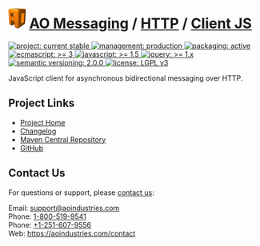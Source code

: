 # [<img src="ao-logo.png" alt="AO Logo" width="35" height="40">](https://aoindustries.com/) [AO Messaging](https://aoindustries.com/ao-messaging/) / [HTTP](https://aoindustries.com/ao-messaging/http/) / [Client JS](https://aoindustries.com/ao-messaging/http/client-js/)
<p>
	<a href="https://aoindustries.com/life-cycle#project-current-stable">
		<img src="https://aoindustries.com/ao-badges/project-current-stable.svg" alt="project: current stable" />
	</a>
	<a href="https://aoindustries.com/life-cycle#management-production">
		<img src="https://aoindustries.com/ao-badges/management-production.svg" alt="management: production" />
	</a>
	<a href="https://aoindustries.com/life-cycle#packaging-active">
		<img src="https://aoindustries.com/ao-badges/packaging-active.svg" alt="packaging: active" />
	</a>
	<br />
	<a href="http://www.ecma-international.org/publications/standards/Ecma-262.htm">
		<img src="https://aoindustries.com/ao-badges/ecmascript-3.svg" alt="ecmascript: &gt;= 3" />
	</a>
	<a href="https://developer.mozilla.org/en-US/docs/Web/JavaScript/New_in_JavaScript/1.5">
		<img src="https://aoindustries.com/ao-badges/javascript-1.5.svg" alt="javascript: &gt;= 1.5" />
	</a>
	<a href="https://api.jquery.com/">
		<img src="https://aoindustries.com/ao-badges/jquery-1.x.svg" alt="jquery: &gt;= 1.x" />
	</a>
	<a href="http://semver.org/spec/v2.0.0.html">
		<img src="https://aoindustries.com/ao-badges/semver-2.0.0.svg" alt="semantic versioning: 2.0.0" />
	</a>
	<a href="https://www.gnu.org/licenses/lgpl-3.0">
		<img src="https://aoindustries.com/ao-badges/license-lgpl-3.0.svg" alt="license: LGPL v3" />
	</a>
</p>

JavaScript client for asynchronous bidirectional messaging over HTTP.

## Project Links
* [Project Home](https://aoindustries.com/ao-messaging/http/client-js/)
* [Changelog](https://aoindustries.com/ao-messaging/http/client-js/changelog)
* [Maven Central Repository](https://search.maven.org/#search%7Cgav%7C1%7Cg:%22com.aoindustries%22%20AND%20a:%22ao-messaging-http-client-js%22)
* [GitHub](https://github.com/aoindustries/ao-messaging-http-client-js)

## Contact Us
For questions or support, please [contact us](https://aoindustries.com/contact):

Email: [support@aoindustries.com](mailto:support@aoindustries.com)  
Phone: [1-800-519-9541](tel:1-800-519-9541)  
Phone: [+1-251-607-9556](tel:+1-251-607-9556)  
Web: https://aoindustries.com/contact
